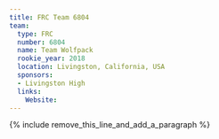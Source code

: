 ```yaml
---
title: FRC Team 6804
team:
  type: FRC
  number: 6804
  name: Team Wolfpack
  rookie_year: 2018
  location: Livingston, California, USA
  sponsors:
  - Livingston High
  links:
    Website:
---
```


{% include remove_this_line_and_add_a_paragraph %}